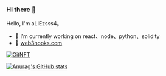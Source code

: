 ### Hi there 👋

<!--
**aLIEzsss4/aLIEzsss4** is a ✨ _special_ ✨ repository because its `README.md` (this file) appears on your GitHub profile.

Here are some ideas to get you started:


-->
Hello, I'm aLIEzsss4。
 
- 🔭 I’m currently working on react、node、python、solidity
- 🌱 [web3hooks.com](https://web3hooks.com)

[![GitNFT](https://img.shields.io/badge/%F0%9F%94%AE-Open%20in%20GitNFT-darkviolet?style=for-the-badge)](https://gitnft.quine.sh/app/commits/list/repo/aLIEzsss4)

[![Anurag's GitHub stats](https://github-readme-stats.vercel.app/api?username=aLIEzsss4&theme=vue)](https://github.com/anuraghazra/github-readme-stats)

